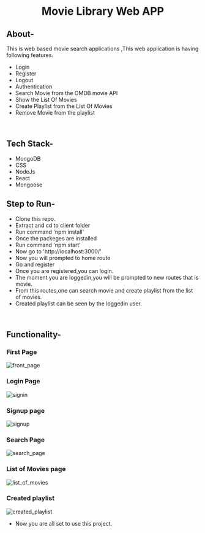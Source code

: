 <div align="center">
  <h1>Movie Library Web APP</h1>
  
</div>

## About-
This is web based movie search applications ,This web application is having following features.
- Login
- Register
- Logout
- Authentication
- Search Movie from the OMDB movie API
- Show the List Of Movies
- Create Playlist from the List Of Movies
- Remove Movie from the playlist
<br/>


## Tech Stack-
- MongoDB
- CSS
- NodeJs
- React
- Mongoose

## Step to Run-
- Clone this repo.
- Extract and cd to client folder
- Run command 'npm install'
- Once the packeges are installed 
- Run command 'npm start'
- Now go to 'http://localhost:3000/'
- Now you will prompted to home route
- Go and register
- Once you are registered,you can login.
- The moment you are loggedin,you will be prompted to new routes that is movie.
- From this routes,one can search movie and create playlist from the list of movies.
- Created playlist can be seen by the loggedin user.

<br/>

## Functionality-

### First Page


![front_page](https://user-images.githubusercontent.com/58850584/146530230-ac4fba7d-41be-40c0-b550-b3b58938b207.png)

### Login Page

![signin](https://user-images.githubusercontent.com/58850584/146530329-50e8d0e8-bd74-4829-94a5-60e81615f971.png)

### Signup page

![signup](https://user-images.githubusercontent.com/58850584/146530395-9ae5cd39-1fd9-4461-a961-b691a8aa3014.png)

### Search Page


![search_page](https://user-images.githubusercontent.com/58850584/146530447-f15274b4-ef0a-4ca8-8eb8-9649c63cdf0d.png)

### List of Movies page

![list_of_movies](https://user-images.githubusercontent.com/58850584/146530509-2a44cd52-1549-41a8-856d-450f962115c1.png)

### Created playlist

![created_playlist](https://user-images.githubusercontent.com/58850584/146530587-01e09479-7f36-4a40-b1fd-a3c459d82c0c.png)


* Now you are all set to use this project.
